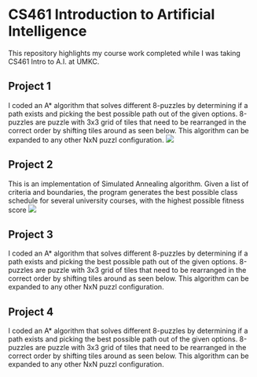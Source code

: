 # CS461 Introduction to Artificial Intelligence
This repository highlights my course work completed while I was taking CS461 Intro to A.I. at UMKC.

## Project 1
I coded an A* algorithm that solves different 8-puzzles by determining if a path exists and picking the best possible path out of the given options. 8-puzzles are puzzle with 3x3 grid of tiles that need to be rearranged in the correct order by shifting tiles around as seen below. This algorithm can be expanded to any other NxN puzzl configuration. 
![](https://sandipanweb.files.wordpress.com/2017/03/sol_i4.gif?w=354)

## Project 2
This is an implementation of Simulated Annealing algorithm. Given a list of criteria and boundaries, the program generates the best possible class schedule for several university courses, with the highest possible fitness score
![](https://about.canva.com/wp-content/uploads/sites/3/2017/05/Class-Schedule-Thumb.png)

## Project 3
I coded an A* algorithm that solves different 8-puzzles by determining if a path exists and picking the best possible path out of the given options. 8-puzzles are puzzle with 3x3 grid of tiles that need to be rearranged in the correct order by shifting tiles around as seen below. This algorithm can be expanded to any other NxN puzzl configuration. 

## Project 4
I coded an A* algorithm that solves different 8-puzzles by determining if a path exists and picking the best possible path out of the given options. 8-puzzles are puzzle with 3x3 grid of tiles that need to be rearranged in the correct order by shifting tiles around as seen below. This algorithm can be expanded to any other NxN puzzl configuration. 
